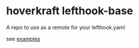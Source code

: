 # hoverkraft lefthook-base

A repo to use as a remote for your lefthook.yaml

see [examples](./examples/)
